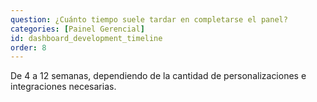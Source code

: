 ```yaml
---
question: ¿Cuánto tiempo suele tardar en completarse el panel?
categories: [Painel Gerencial]
id: dashboard_development_timeline
order: 8
---
```


De 4 a 12 semanas, dependiendo de la cantidad de personalizaciones e integraciones necesarias.